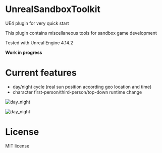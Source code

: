 # UnrealSandboxToolkit

UE4 plugin for very quick start

This plugin contains miscellaneous tools for sandbox game development

Tested with Unreal Engine 4.14.2

**Work in progress**


# Current features
* day/night cycle (real sun position according geo location and time)
* character first-person/third-person/top-down runtime change



![day_night](http://www.unrealsandbox.com/daynight_cycle2.gif)

![day_night](http://www.unrealsandbox.com/daynight_cycle3.gif)

# License
MIT license